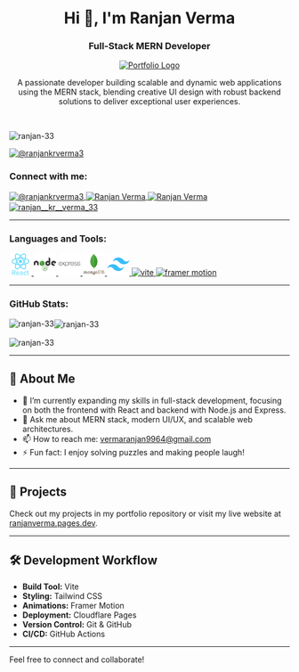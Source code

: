 <h1 align="center">Hi 👋, I'm Ranjan Verma</h1>
<h3 align="center">Full-Stack MERN Developer </h3>

<p align="center">
  <a href="https://ranjanverma.pages.dev/">
    <img src="https://ranjanverma.pages.dev/images/Rkwbg.png" alt="Portfolio Logo" width="120">
  </a>
</p>

<p align="center">
  A passionate developer building scalable and dynamic web applications using the MERN stack, blending creative UI design with robust backend solutions to deliver exceptional user experiences.
</p>

<br />

<p align="left">
  <img src="https://komarev.com/ghpvc/?username=ranjan-33&label=Profile%20views&color=0e75b6&style=flat" alt="ranjan-33" />
</p>

<p align="left">
  <a href="https://twitter.com/ranjankrverma3" target="_blank">
    <img src="https://img.shields.io/twitter/follow/@ranjankrverma3?logo=twitter&style=for-the-badge" alt="@ranjankrverma3" />
  </a>
</p>

<h3 align="left">Connect with me:</h3>
<p align="left">
  <a href="https://twitter.com/ranjankrverma3" target="_blank">
    <img align="center" src="https://raw.githubusercontent.com/rahuldkjain/github-profile-readme-generator/master/src/images/icons/Social/twitter.svg" alt="@ranjankrverma3" height="30" width="40" />
  </a>
  <a href="https://linkedin.com/in/ranjan-kumar-verma" target="_blank">
    <img align="center" src="https://raw.githubusercontent.com/rahuldkjain/github-profile-readme-generator/master/src/images/icons/Social/linked-in-alt.svg" alt="Ranjan Verma" height="30" width="40" />
  </a>
  <a href="https://fb.com/ranjan.kumar.verma" target="_blank">
    <img align="center" src="https://raw.githubusercontent.com/rahuldkjain/github-profile-readme-generator/master/src/images/icons/Social/facebook.svg" alt="Ranjan Verma" height="30" width="40" />
  </a>
  <a href="https://instagram.com/ranjan__kr__verma_33" target="_blank">
    <img align="center" src="https://raw.githubusercontent.com/rahuldkjain/github-profile-readme-generator/master/src/images/icons/Social/instagram.svg" alt="ranjan__kr__verma_33" height="30" width="40" />
  </a>
</p>

---

<h3 align="left">Languages and Tools:</h3>
<p align="left">
  <a href="https://reactjs.org/" target="_blank" rel="noreferrer">
    <img src="https://raw.githubusercontent.com/devicons/devicon/master/icons/react/react-original-wordmark.svg" alt="react" width="40" height="40" />
  </a>
  <a href="https://nodejs.org/" target="_blank" rel="noreferrer">
    <img src="https://raw.githubusercontent.com/devicons/devicon/master/icons/nodejs/nodejs-original-wordmark.svg" alt="nodejs" width="40" height="40" />
  </a>
  <a href="https://expressjs.com/" target="_blank" rel="noreferrer">
    <img src="https://raw.githubusercontent.com/devicons/devicon/master/icons/express/express-original-wordmark.svg" alt="express" width="40" height="40" />
  </a>
  <a href="https://www.mongodb.com/" target="_blank" rel="noreferrer">
    <img src="https://raw.githubusercontent.com/devicons/devicon/master/icons/mongodb/mongodb-original-wordmark.svg" alt="mongodb" width="40" height="40" />
  </a>
  <a href="https://tailwindcss.com/" target="_blank" rel="noreferrer">
    <img src="https://raw.githubusercontent.com/devicons/devicon/master/icons/tailwindcss/tailwindcss-plain.svg" alt="tailwind" width="40" height="40" />
  </a>
  <a href="https://vitejs.dev/" target="_blank" rel="noreferrer">
    <img src="https://vitejs.dev/logo.svg" alt="vite" width="40" height="40" />
  </a>
  <a href="https://framer.com/motion" target="_blank" rel="noreferrer">
    <img src="https://seeklogo.com/images/F/framer-motion-logo-4F69D37F31-seeklogo.com.png" alt="framer motion" width="40" height="40" />
  </a>
</p>

---

<h3 align="left">GitHub Stats:</h3>
<p>
  <img align="left" src="https://github-readme-stats.vercel.app/api/top-langs?username=ranjan-33&show_icons=true&locale=en&layout=compact" alt="ranjan-33" />
</p>
<p>
  <img align="center" src="https://github-readme-stats.vercel.app/api?username=ranjan-33&show_icons=true&locale=en" alt="ranjan-33" />
</p>
<p>
  <img align="center" src="https://github-readme-streak-stats.herokuapp.com/?user=ranjan-33&" alt="ranjan-33" />
</p>

---

## 📖 About Me
- 🌱 I’m currently expanding my skills in full-stack development, focusing on both the frontend with React and backend with Node.js and Express.
- 💬 Ask me about MERN stack, modern UI/UX, and scalable web architectures.
- 📫 How to reach me: [vermaranjan9964@gmail.com](mailto:vermaranjan9964@gmail.com)
- ⚡ Fun fact: I enjoy solving puzzles and making people laugh!

---

## 🚀 Projects
Check out my projects in my portfolio repository or visit my live website at [ranjanverma.pages.dev](https://ranjanverma.pages.dev/).

---

## 🛠️ Development Workflow
- **Build Tool:** Vite  
- **Styling:** Tailwind CSS  
- **Animations:** Framer Motion  
- **Deployment:** Cloudflare Pages  
- **Version Control:** Git & GitHub  
- **CI/CD:** GitHub Actions

---

Feel free to connect and collaborate!
